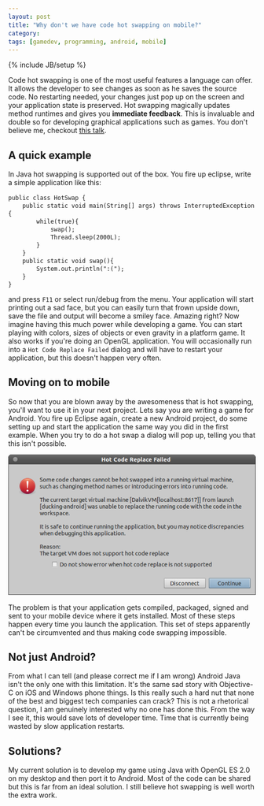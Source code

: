 ```yaml
---
layout: post
title: "Why don't we have code hot swapping on mobile?"
category: 
tags: [gamedev, programming, android, mobile]
---
```

{% include JB/setup %}

Code hot swapping is one of the most useful features a language can offer. It allows the developer to see changes as soon as he saves the source code. No restarting needed, your changes just pop up on the screen and your application state is preserved. Hot swapping magically updates method runtimes and gives you **immediate feedback**. This is invaluable and double so for developing graphical applications such as games. You don't believe me, checkout [this talk](http://vimeo.com/36579366#at=3).

A quick example
---------------

In Java hot swapping is supported out of the box. You fire up eclipse, write a simple application like this:

    public class HotSwap {
        public static void main(String[] args) throws InterruptedException {
            while(true){
                swap();
                Thread.sleep(2000L);
            }
        }
        public static void swap(){
            System.out.println(":(");
        }
    }

and press `F11` or select run/debug from the menu. Your application will start printing out a sad face, but you can easily turn that frown upside down, save the file and output will become a smiley face. Amazing right? Now imagine having this much power while developing a game. You can start playing with colors, sizes of objects or even gravity in a platform game. It also works if you're doing an OpenGL application. You will occasionally run into a `Hot Code Replace Failed` dialog and will have to restart your application, but this doesn't happen very often.

Moving on to mobile
-------------------

So now that you are blown away by the awesomeness that is hot swapping, you'll want to use it in your next project. Lets say you are writing a game for Android. You fire up Eclipse again, create a new Android project, do some setting up and start the application the same way you did in the first example. When you try to do a hot swap a dialog will pop up, telling you that this isn't possible.

<a href="/assets/pics/hotswap.png" style="text-align:center;"><img class="" src="/assets/pics/hotswap.png"  width="700" alt="Hot swap doesn't work" /></a>

The problem is that your application gets compiled, packaged, signed and sent to your mobile device where it gets installed. Most of these steps happen every time you launch the application. This set of steps apparently can't be circumvented and thus making code swapping impossible.

Not just Android?
-----------------

From what I can tell (and please correct me if I am wrong) Android Java isn't the only one with this limitation. It's the same sad story with Objective-C on iOS and Windows phone things. Is this really such a hard nut that none of the best and biggest tech companies can crack? This is not a rhetorical question, I am genuinely interested why no one has done this. From the way I see it, this would save lots of developer time. Time that is currently being wasted by slow application restarts.

Solutions?
----------

My current solution is to develop my game using Java with OpenGL ES 2.0 on my desktop and then port it to Android. Most of the code can be shared but this is far from an ideal solution. I still believe hot swapping is well worth the extra work.
